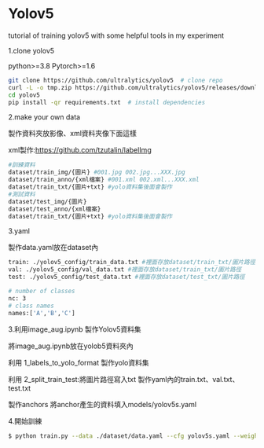 # Yolov5
tutorial of training yolov5 with some helpful tools in my experiment

1.clone yolov5

python>=3.8 Pytorch>=1.6 
```bash
git clone https://github.com/ultralytics/yolov5  # clone repo
curl -L -o tmp.zip https://github.com/ultralytics/yolov5/releases/download/v1.0/coco128.zip && unzip -q tmp.zip && rm tmp.zip  # download dataset
cd yolov5
pip install -qr requirements.txt  # install dependencies
```
2.make your own data

製作資料夾放影像、xml資料夾像下面這樣

xml製作:https://github.com/tzutalin/labelImg 
```bash
#訓練資料
dataset/train_img/{圖片} #001.jpg 002.jpg...XXX.jpg
dataset/train_anno/{xml檔案} #001.xml 002.xml...XXX.xml
dataset/train_txt/{圖片+txt} #yolo資料集後面會製作
#測試資料
dataset/test_img/{圖片}
dataset/test_anno/{xml檔案}
dataset/train_txt/{圖片+txt} #yolo資料集後面會製作
```
3.yaml

製作data.yaml放在dataset內
```bash
train: ./yolov5_config/train_data.txt #裡面存放dataset/train_txt/圖片路徑
val: ./yolov5_config/val_data.txt #裡面存放dataset/train_txt/圖片路徑
test: ./yolov5_config/test_data.txt #裡面存放dataset/test_txt/圖片路徑

# number of classes
nc: 3
# class names
names:['A','B','C']
```
3.利用image_aug.ipynb 製作Yolov5資料集

將image_aug.ipynb放在yolob5資料夾內

利用 1_labels_to_yolo_format 製作yolo資料集

利用 2_split_train_test:將圖片路徑寫入txt 製作yaml內的train.txt、val.txt、test.txt

製作anchors 將anchor產生的資料填入models/yolov5s.yaml

4.開始訓練
```bash
$ python train.py --data ./dataset/data.yaml --cfg yolov5s.yaml --weights '' --batch-size 64
```

